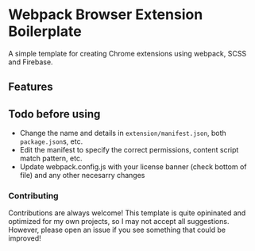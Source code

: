 # Webpack Browser Extension Boilerplate

A simple template for creating Chrome extensions using webpack, SCSS and Firebase.

## Features 


## Todo before using
 + Change the name and details in `extension/manifest.json`, both `package.json`s, etc.
 + Edit the manifest to specify the correct permissions, content script match pattern, etc.
 + Update webpack.config.js with your license banner (check bottom of file) and any other necesarry changes


### Contributing

Contributions are always welcome! This template is quite opininated and optimized for my own projects, so I may not accept all suggestions. However, please open an issue if you see something that could be improved!